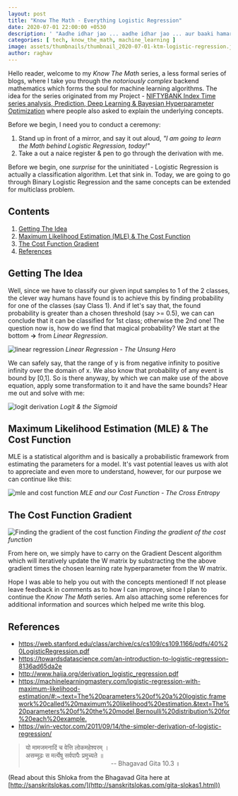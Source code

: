 ```yaml
---
layout: post
title: "Know The Math - Everything Logistic Regression"
date: 2020-07-01 22:00:00 +0530
description: ' "Aadhe idhar jao ... aadhe idhar jao ... aur baaki hamare saath aao." - Asrani from movie Sholay '
categories: [ tech, know_the_math, machine_learning ]
image: assets/thumbnails/thumbnail_2020-07-01-ktm-logistic-regression.jpg
author: raghav
---
```


[site_link_for_portfolio_proj]: https://raghavsikaria.github.io/posts/2020-06-20-time-series-analysis-and-prediction
[linear_regression]: ../assets/post_imgs/2020-07-01-ktm-logistic-regression/linear_regression.png
[logit_derivation]: ../assets/post_imgs/2020-07-01-ktm-logistic-regression/logit_derivation.png
[mle_cost_function]: ../assets/post_imgs/2020-07-01-ktm-logistic-regression/mle_cost_function.png
[cost_function_gradient]: ../assets/post_imgs/2020-07-01-ktm-logistic-regression/cost_function_gradient.png

Hello reader, welcome to my _Know The Math_ series, a less formal series of blogs, where I take you through the *notoriously complex* backend mathematics which forms the soul for machine learning algorithms. The idea for the series originated from my Project - [NIFTYBANK Index Time series analysis, Prediction, Deep Learning & Bayesian Hyperparameter Optimization][site_link_for_portfolio_proj] where people also asked to explain the underlying concepts.

Before we begin, I need you to conduct a ceremony:

1. Stand up in front of a mirror, and say it out aloud, _"I am going to learn the Math behind Logistic Regression, today!"_
2. Take a out a naice register & pen to go through the derivation with me.

Before we begin, one _surprise_ for the uninitiated - Logistic Regression is actually a classification algorithm. Let that sink in. Today, we are going to go through Binary Logistic Regression and the same concepts can be extended for multiclass problem.

## Contents

1. [Getting The Idea](#getting-the-idea)
2. [Maximum Likelihood Estimation (MLE) & The Cost Function](#maximum-likelihood-estimation-mle--the-cost-function)
3. [The Cost Function Gradient](#the-cost-function-gradient)
4. [References](#references)

## Getting The Idea

Well, since we have to classify our given input samples to 1 of the 2 classes, the clever way humans have found is to achieve this by finding probability for one of the classes (say Class 1). And if let's say that, the found probability is greater than a chosen threshold (say >= 0.5), we can can conclude that it can be classified for 1st class; otherwise the 2nd one! The question now is, how do we find that magical probability? We start at the bottom **->** from _Linear Regression_.

![linear regression][linear_regression]
*Linear Regression - The Unsung Hero*

We can safely say, that the range of y is from negative infinity to positive infinity over the domain of x. We also know that probability of any event is bound by [0,1]. So is there anyway, by which we can make use of the above equation, apply some transformation to it and have the same bounds? Hear me out and solve with me:

![logit derivation][logit_derivation]
*Logit & the Sigmoid*

## Maximum Likelihood Estimation (MLE) & The Cost Function

MLE is a statistical algorithm and is basically a probabilistic framework from estimating the parameters for a model. It's vast potential leaves us with alot to appreciate and even more to understand, however, for our purpose we can continue like this:

![mle and cost function][mle_cost_function]
*MLE and our Cost Function - The Cross Entropy*

## The Cost Function Gradient

![Finding the gradient of the cost function][cost_function_gradient]
*Finding the gradient of the cost function*

From here on, we simply have to carry on the Gradient Descent algorithm which will iteratively update the W matrix by substracting the the above gradient times the chosen learning rate hyperparameter from the W matrix.

Hope I was able to help you out with the concepts mentioned! If not please leave feedback in comments as to how I can improve, since I plan to continue the _Know The Math_ series. Am also attaching some references for additional information and sources which helped me write this blog.

## References

+ <https://web.stanford.edu/class/archive/cs/cs109/cs109.1166/pdfs/40%20LogisticRegression.pdf>
+ <https://towardsdatascience.com/an-introduction-to-logistic-regression-8136ad65da2e>
+ <http://www.haija.org/derivation_logistic_regression.pdf>
+ <https://machinelearningmastery.com/logistic-regression-with-maximum-likelihood-estimation/#:~:text=The%20parameters%20of%20a%20logistic,framework%20called%20maximum%20likelihood%20estimation.&text=The%20parameters%20of%20the%20model,Bernoulli%20distribution%20for%20each%20example.>
+ <https://win-vector.com/2011/09/14/the-simpler-derivation-of-logistic-regression/>


> यो मामजमनादिं च वेत्ति लोकमहेश्वरम्‌ ।   
> असम्मूढः स मर्त्येषु सर्वपापैः प्रमुच्यते ॥                  
> &nbsp;&nbsp;&nbsp;&nbsp;&nbsp;&nbsp;&nbsp;&nbsp;&nbsp;&nbsp;&nbsp;&nbsp;&nbsp;&nbsp;&nbsp;&nbsp;&nbsp;&nbsp;&nbsp;&nbsp;&nbsp;&nbsp;&nbsp;&nbsp;&nbsp;&nbsp;&nbsp;&nbsp;&nbsp;&nbsp;&nbsp;&nbsp;&nbsp;&nbsp;&nbsp;&nbsp;&nbsp;&nbsp;&nbsp;&nbsp;&nbsp;&nbsp;&nbsp;&nbsp;&nbsp;&nbsp;&nbsp;&nbsp;&nbsp;-- Bhagavad Gita 10.3 ॥

(Read about this Shloka from the Bhagavad Gita here at [http://sanskritslokas.com/](http://sanskritslokas.com/gita-slokas1.html))